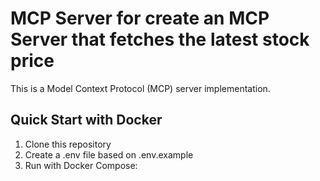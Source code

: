 # MCP Server for create an MCP Server that fetches the latest stock price

This is a Model Context Protocol (MCP) server implementation.

## Quick Start with Docker

1. Clone this repository
2. Create a .env file based on .env.example
3. Run with Docker Compose: